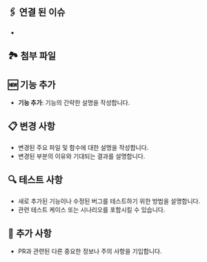 ## 🖇️ 연결 된 이슈

-

## 🏞️ 첨부 파일

## 🆕 기능 추가

- **기능 추가**: 기능의 간략한 설명을 작성합니다.

## 📋 변경 사항

- 변경된 주요 파일 및 함수에 대한 설명을 작성합니다.
- 변경된 부분의 이유와 기대되는 결과를 설명합니다.

## 🔍 테스트 사항

- 새로 추가된 기능이나 수정된 버그를 테스트하기 위한 방법을 설명합니다.
- 관련 테스트 케이스 또는 시나리오를 포함시킬 수 있습니다.

## 📝 추가 사항

- PR과 관련된 다른 중요한 정보나 주의 사항을 기입합니다.